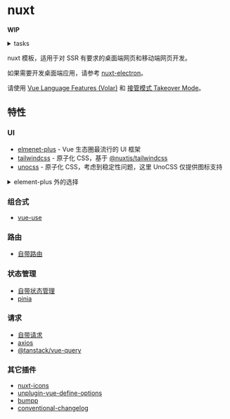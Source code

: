 # nuxt

**WIP**

<details>
  <summary>tasks</summary>

- [ ] is postcss working?
- [ ] legacy bundle <https://github.com/nuxt/framework/issues/6716>

</details>

nuxt 模板，适用于对 SSR 有要求的桌面端网页和移动端网页开发。

如果需要开发桌面端应用，请参考 [nuxt-electron](https://github.com/caoxiemeihao/nuxt-electron)。

请使用 [Vue Language Features (Volar)](https://github.com/vuejs/language-tools) 和 [接管模式 Takeover Mode](https://cn.vuejs.org/guide/typescript/overview.html#volar-takeover-mode)。

## 特性

### UI

- [elmenet-plus](https://element-plus.org) - Vue 生态圈最流行的 UI 框架
- [tailwindcss](https://tailwindcss.com) - 原子化 CSS，基于 [@nuxtjs/tailwindcss](https://github.com/nuxt-modules/tailwindcss)
- [unocss](https://github.com/unocss/unocss) - 原子化 CSS，考虑到稳定性问题，这里 UnoCSS 仅提供图标支持

<details>
  <summary> element-plus 外的选择 </summary>

- [naive-ui](https://www.naiveui.com/)
- [vant](https://vant-ui.github.io/vant/)
- [nut-ui](https://nutui.jd.com/)

</details>

### 组合式

- [vue-use](https://vueuse.org/)

### 路由

- [自带路由](https://nuxt.com/docs/getting-started/routing)

### 状态管理

- [自带状态管理](https://nuxt.com/docs/getting-started/state-management)
- [pinia](https://pinia.vuejs.org/)

### 请求

- [自带请求](https://nuxt.com/docs/getting-started/data-fetching)
- [axios](https://github.com/axios/axios)
- [@tanstack/vue-query](https://tanstack.com/query)

### 其它插件

- [nuxt-icons](@nuxtjs/tailwindcss)
- [unplugin-vue-define-options](https://vue-macros.sxzz.moe/macros/define-options.html)
- [bumpp](https://github.com/antfu/bumpp)
- [conventional-changelog](https://github.com/conventional-changelog/conventional-changelog)
